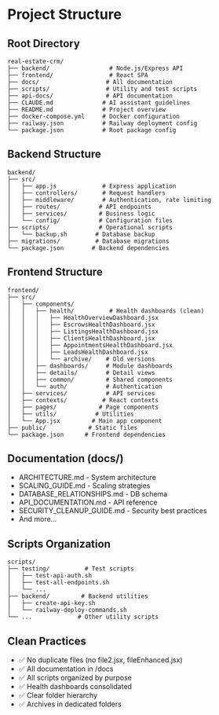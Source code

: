 # Project Structure

## Root Directory
```
real-estate-crm/
├── backend/                 # Node.js/Express API
├── frontend/                # React SPA
├── docs/                   # All documentation
├── scripts/                # Utility and test scripts
├── api-docs/               # API documentation
├── CLAUDE.md              # AI assistant guidelines
├── README.md              # Project overview
├── docker-compose.yml     # Docker configuration
├── railway.json           # Railway deployment config
└── package.json           # Root package config
```

## Backend Structure
```
backend/
├── src/
│   ├── app.js             # Express application
│   ├── controllers/       # Request handlers
│   ├── middleware/        # Authentication, rate limiting
│   ├── routes/           # API endpoints
│   ├── services/         # Business logic
│   └── config/           # Configuration files
├── scripts/              # Operational scripts
│   └── backup.sh        # Database backup
├── migrations/          # Database migrations
└── package.json        # Backend dependencies
```

## Frontend Structure
```
frontend/
├── src/
│   ├── components/
│   │   ├── health/          # Health dashboards (clean)
│   │   │   ├── HealthOverviewDashboard.jsx
│   │   │   ├── EscrowsHealthDashboard.jsx
│   │   │   ├── ListingsHealthDashboard.jsx
│   │   │   ├── ClientsHealthDashboard.jsx
│   │   │   ├── AppointmentsHealthDashboard.jsx
│   │   │   ├── LeadsHealthDashboard.jsx
│   │   │   └── archive/    # Old versions
│   │   ├── dashboards/     # Module dashboards
│   │   ├── details/        # Detail views
│   │   ├── common/         # Shared components
│   │   └── auth/           # Authentication
│   ├── services/           # API services
│   ├── contexts/          # React contexts
│   ├── pages/            # Page components
│   ├── utils/           # Utilities
│   └── App.jsx         # Main app component
├── public/            # Static files
└── package.json      # Frontend dependencies
```

## Documentation (docs/)
- ARCHITECTURE.md - System architecture
- SCALING_GUIDE.md - Scaling strategies
- DATABASE_RELATIONSHIPS.md - DB schema
- API_DOCUMENTATION.md - API reference
- SECURITY_CLEANUP_GUIDE.md - Security best practices
- And more...

## Scripts Organization
```
scripts/
├── testing/          # Test scripts
│   ├── test-api-auth.sh
│   ├── test-all-endpoints.sh
│   └── ...
├── backend/         # Backend utilities
│   ├── create-api-key.sh
│   └── railway-deploy-commands.sh
└── ...             # Other utility scripts
```

## Clean Practices
- ✅ No duplicate files (no file2.jsx, fileEnhanced.jsx)
- ✅ All documentation in /docs
- ✅ All scripts organized by purpose
- ✅ Health dashboards consolidated
- ✅ Clear folder hierarchy
- ✅ Archives in dedicated folders